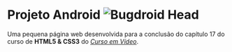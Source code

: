 # Projeto Android ![Bugdroid Head](./favicon.ico)
Uma pequena página web desenvolvida para a conclusão do capítulo 17 do curso de **HTML5 & CSS3** do [*Curso em Vídeo*](https://www.cursoemvideo.com/).